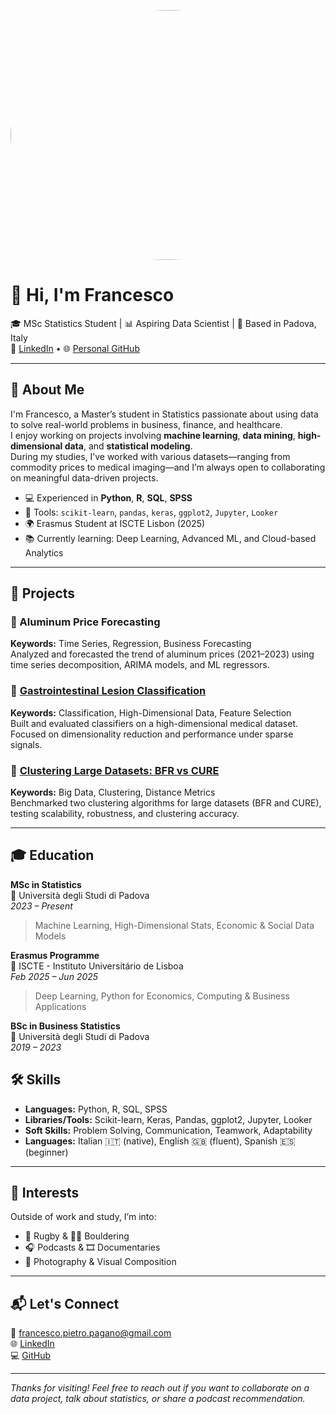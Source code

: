 <p align="center">
  <img src="IMG_1268.JPEG" alt="Francesco Pagano" width="1000" style="border-radius: 50%; object-fit: cover;" height = "400">
</p>

# 👋 Hi, I'm Francesco

🎓 MSc Statistics Student | 📊 Aspiring Data Scientist | 📍 Based in Padova, Italy  
🔗 [LinkedIn](https://www.linkedin.com/in/francescopagano24/) • 🌐 [Personal GitHub](https://github.com/francescopagano)

---

## 🧠 About Me

I'm Francesco, a Master’s student in Statistics passionate about using data to solve real-world problems in business, finance, and healthcare.  
I enjoy working on projects involving **machine learning**, **data mining**, **high-dimensional data**, and **statistical modeling**.  
During my studies, I’ve worked with various datasets—ranging from commodity prices to medical imaging—and I’m always open to collaborating on meaningful data-driven projects.

- 💻 Experienced in **Python**, **R**, **SQL**, **SPSS**
- 🧰 Tools: `scikit-learn`, `pandas`, `keras`, `ggplot2`, `Jupyter`, `Looker`
- 🌍 Erasmus Student at ISCTE Lisbon (2025)
- 📚 Currently learning: Deep Learning, Advanced ML, and Cloud-based Analytics

---

## 🧩 Projects

### 🔹 Aluminum Price Forecasting
**Keywords:** Time Series, Regression, Business Forecasting  
Analyzed and forecasted the trend of aluminum prices (2021–2023) using time series decomposition, ARIMA models, and ML regressors.  

### 🔹 [Gastrointestinal Lesion Classification](https://github.com/francescopagano)  
**Keywords:** Classification, High-Dimensional Data, Feature Selection  
Built and evaluated classifiers on a high-dimensional medical dataset. Focused on dimensionality reduction and performance under sparse signals.  

### 🔹 [Clustering Large Datasets: BFR vs CURE](https://github.com/francescopagano)  
**Keywords:** Big Data, Clustering, Distance Metrics  
Benchmarked two clustering algorithms for large datasets (BFR and CURE), testing scalability, robustness, and clustering accuracy.

---

## 🎓 Education

**MSc in Statistics**  
📍 Università degli Studi di Padova  
*2023 – Present*  
> Machine Learning, High-Dimensional Stats, Economic & Social Data Models

**Erasmus Programme**  
📍 ISCTE - Instituto Universitário de Lisboa  
*Feb 2025 – Jun 2025*  
> Deep Learning, Python for Economics, Computing & Business Applications

**BSc in Business Statistics**  
📍 Università degli Studi di Padova  
*2019 – 2023*

## 🛠 Skills

- **Languages:** Python, R, SQL, SPSS  
- **Libraries/Tools:** Scikit-learn, Keras, Pandas, ggplot2, Jupyter, Looker  
- **Soft Skills:** Problem Solving, Communication, Teamwork, Adaptability  
- **Languages:** Italian 🇮🇹 (native), English 🇬🇧 (fluent), Spanish 🇪🇸 (beginner)

---

## 🎯 Interests

Outside of work and study, I’m into:
- 🏉 Rugby & 🧗‍♂️ Bouldering  
- 🎧 Podcasts & 🎞 Documentaries  
- 📸 Photography & Visual Composition

---

## 📬 Let's Connect

📧 francesco.pietro.pagano@gmail.com  
🌐 [LinkedIn](https://www.linkedin.com/in/francescopagano24/)  
💻 [GitHub](https://github.com/francescopagano)

---

_Thanks for visiting! Feel free to reach out if you want to collaborate on a data project, talk about statistics, or share a podcast recommendation._


